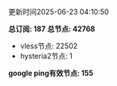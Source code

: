 更新时间2025-06-23 04:10:50

**总订阅: 187**
**总节点: 42768**
- vless节点: 22502
- hysteria2节点: 1

**google ping有效节点: 155**
